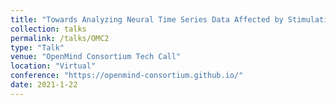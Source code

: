 ```yaml
---
title: "Towards Analyzing Neural Time Series Data Affected by Stimulation Artifact"
collection: talks
permalink: /talks/OMC2
type: "Talk"
venue: "OpenMind Consortium Tech Call"
location: "Virtual"
conference: "https://openmind-consortium.github.io/"
date: 2021-1-22
---
```

